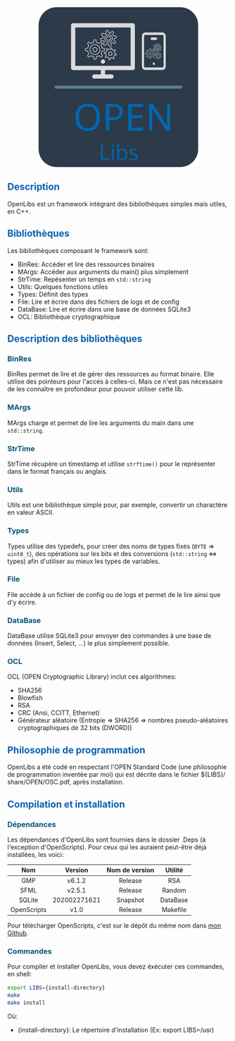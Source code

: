 <!-- Required extensions: pymdown.betterem, pymdown.tilde, pymdown.emoji, pymdown.tasklist, pymdown.superfences -->

<div style=text-align:center><img src=".Other/Logo.svg" title="Logo OpenLibs" alt="Logo OpenLibs"></div>

<h2 style="color:#0761b2">Description</h2>

OpenLibs est un framework intégrant des bibliothèques simples mais utiles, 
en C++.

<h2 style="color:#0761b2">Bibliothèques</h2>

Les bibliothèques composant le framework sont: 

* BinRes: Accéder et lire des ressources binaires
* MArgs: Accéder aux arguments du main() plus simplement
* StrTime: Repésenter un temps en ``` std::string ```
* Utils: Quelques fonctions utiles
* Types: Définit des types
* File: Lire et écrire dans des fichiers de logs et de config
* DataBase: Lire et écrire dans une base de données SQLite3
* OCL: Bibliothèque cryptographique

<h2 style="color:#0761b2">Description des bibliothèques</h2>
<h3 style="color: #045576">BinRes</h3>

BinRes permet de lire et de gérer des ressources au format binaire.
Elle utilise des pointeurs pour l'accés à celles-ci. Mais ce n'est pas 
nécessaire de les connaître en profondeur pour pouvoir utiliser cette lib.

<h3 style="color: #045576">MArgs</h3>

MArgs charge et permet de lire les arguments du main dans une 
``` std::string ```.

<h3 style="color: #045576">StrTime</h3>

StrTime récupère un timestamp et utilise ``` strftime() ``` pour le 
représenter dans le format français ou anglais.

<h3 style="color: #045576">Utils</h3>

Utils est une bibliothèque simple pour, par exemple, convertir un 
charactère en valeur ASCII.

<h3 style="color: #045576">Types</h3>

Types utilise des typedefs, pour créer des noms de types fixés 
(``` BYTE ``` => ``` uint8_t ```), des opérations sur les bits et des 
conversions (``` std::string ``` <=> types) afin d'utiliser au mieux les 
types de variables.

<h3 style="color: #045576">File</h3>

File accède à un fichier de config ou de logs et permet de le lire ainsi 
que d'y écrire.

<h3 style="color: #045576">DataBase</h3>

DataBase utilise SQLite3 pour envoyer des commandes à une base de données 
(Insert, Select, ...) le plus simplement possible.

<h3 style="color: #045576">OCL</h3>

OCL (OPEN Cryptographic Library) inclut ces algorithmes:

* SHA256
* Blowfish
* RSA
* CRC (Ansi, CCITT, Ethernet)
* Générateur aléatoire (Entropie => SHA256 => nombres pseudo-aléatoires 
cryptographiques de 32 bits (DWORD))


<h2 style="color:#0761b2">Philosophie de programmation</h2>

OpenLibs a été codé en respectant l'OPEN Standard Code (une philosophie de 
programmation inventée par moi) qui est décrite dans le fichier ${LIBS}/
share/OPEN/OSC.pdf, après installation.


<h2 style="color:#0761b2">Compilation et installation</h2>
<h3 style="color: #045576">Dépendances</h3>

Les dépendances d'OpenLibs sont fournies dans le dossier .Deps (à 
l'exception d'OpenScripts). Pour ceux qui les auraient peut-être déjà 
installées, les voici: <br/>


| Nom         | Version      | Nom de version | Utilité  |
|:-----------:|:------------:|:--------------:|:--------:|
| GMP         | v6.1.2       | Release        | RSA      |
| SFML        | v2.5.1       | Release        | Random   |
| SQLite      | 202002271621 | Snapshot       | DataBase |
| OpenScripts | v1.0         | Release        | Makefile |

Pour télécharger OpenScripts, c'est sur le dépôt du même nom dans [mon Github](https://github.com/RemsPrgm/).

<h3 style="color: #045576">Commandes</h3>

Pour compiler et installer OpenLibs, vous devez éxécuter ces commandes, en 
shell:


```bash
export LIBS={install-directory}
make
make install
```
Où:

* {install-directory}: Le répertoire d'installation (Ex: export LIBS=/usr)
